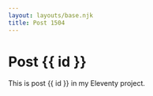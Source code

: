 ```yaml
---
layout: layouts/base.njk
title: Post 1504
---
```


# Post {{ id }}

This is post {{ id }} in my Eleventy project.
